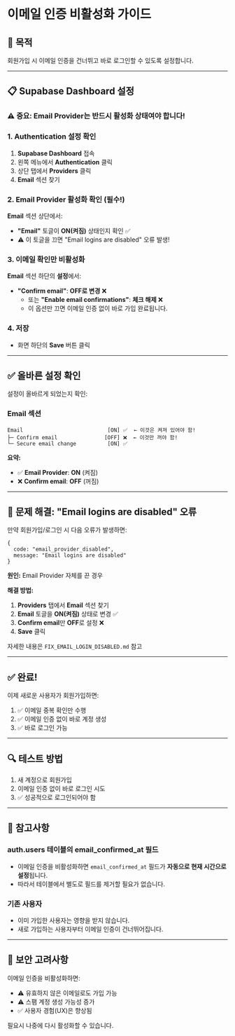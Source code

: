 # 이메일 인증 비활성화 가이드

## 🎯 목적
회원가입 시 이메일 인증을 건너뛰고 바로 로그인할 수 있도록 설정합니다.

---

## 📋 Supabase Dashboard 설정

### ⚠️ 중요: Email Provider는 반드시 활성화 상태여야 합니다!

### 1. Authentication 설정 확인

1. **Supabase Dashboard** 접속
2. 왼쪽 메뉴에서 **Authentication** 클릭
3. 상단 탭에서 **Providers** 클릭
4. **Email** 섹션 찾기

### 2. Email Provider 활성화 확인 (필수!)

**Email** 섹션 상단에서:
- **"Email"** 토글이 **ON(켜짐)** 상태인지 확인 ✅
- ⚠️ 이 토글을 끄면 "Email logins are disabled" 오류 발생!

### 3. 이메일 확인만 비활성화

**Email** 섹션 하단의 **설정**에서:

- **"Confirm email"**: **OFF로 변경** ❌
  - 또는 **"Enable email confirmations"**: **체크 해제** ❌
  - 이 옵션만 끄면 이메일 인증 없이 바로 가입 완료됩니다.

### 4. 저장

- 화면 하단의 **Save** 버튼 클릭

---

## ✅ 올바른 설정 확인

설정이 올바르게 되었는지 확인:

### Email 섹션
```
Email                           [ON] ✅  ← 이것은 켜져 있어야 함!
├─ Confirm email               [OFF] ❌  ← 이것만 꺼야 함!
└─ Secure email change          [ON] ✅
```

**요약:**
- ✅ **Email Provider**: **ON** (켜짐)
- ❌ **Confirm email**: **OFF** (꺼짐)

---

## 🚨 문제 해결: "Email logins are disabled" 오류

만약 회원가입/로그인 시 다음 오류가 발생하면:
```
{
  code: "email_provider_disabled",
  message: "Email logins are disabled"
}
```

**원인:** Email Provider 자체를 끈 경우

**해결 방법:**
1. **Providers** 탭에서 **Email** 섹션 찾기
2. **Email** 토글을 **ON(켜짐)** 상태로 변경 ✅
3. **Confirm email**만 **OFF**로 설정 ❌
4. **Save** 클릭

자세한 내용은 `FIX_EMAIL_LOGIN_DISABLED.md` 참고

---

## ✅ 완료!

이제 새로운 사용자가 회원가입하면:
1. ✅ 이메일 중복 확인만 수행
2. ✅ 이메일 인증 없이 바로 계정 생성
3. ✅ 바로 로그인 가능

---

## 🔍 테스트 방법

1. 새 계정으로 회원가입
2. 이메일 인증 없이 바로 로그인 시도
3. ✅ 성공적으로 로그인되어야 함

---

## 📝 참고사항

### auth.users 테이블의 email_confirmed_at 필드
- 이메일 인증을 비활성화하면 `email_confirmed_at` 필드가 **자동으로 현재 시간으로 설정**됩니다.
- 따라서 테이블에서 별도로 필드를 제거할 필요가 없습니다.

### 기존 사용자
- 이미 가입한 사용자는 영향을 받지 않습니다.
- 새로 가입하는 사용자부터 이메일 인증이 건너뛰어집니다.

---

## 🚨 보안 고려사항

이메일 인증을 비활성화하면:
- ⚠️ 유효하지 않은 이메일로도 가입 가능
- ⚠️ 스팸 계정 생성 가능성 증가
- ✅ 사용자 경험(UX)은 향상됨

필요시 나중에 다시 활성화할 수 있습니다.

